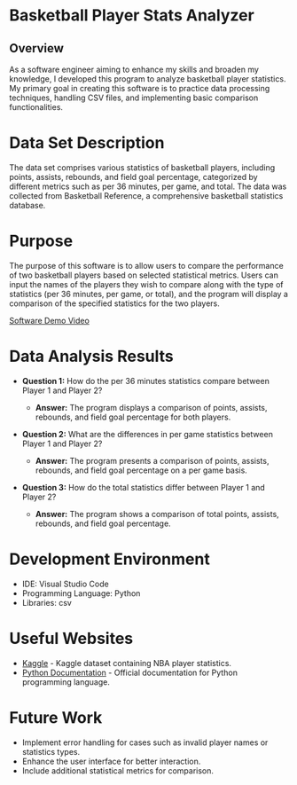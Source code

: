 # Basketball Player Stats Analyzer

## Overview

As a software engineer aiming to enhance my skills and broaden my knowledge, I developed this program to analyze basketball player statistics. My primary goal in creating this software is to practice data processing techniques, handling CSV files, and implementing basic comparison functionalities.

# Data Set Description

The data set comprises various statistics of basketball players, including points, assists, rebounds, and field goal percentage, categorized by different metrics such as per 36 minutes, per game, and total. The data was collected from Basketball Reference, a comprehensive basketball statistics database.

# Purpose

The purpose of this software is to allow users to compare the performance of two basketball players based on selected statistical metrics. Users can input the names of the players they wish to compare along with the type of statistics (per 36 minutes, per game, or total), and the program will display a comparison of the specified statistics for the two players.

[Software Demo Video](http://youtube.link.goes.here)

# Data Analysis Results

- **Question 1:** How do the per 36 minutes statistics compare between Player 1 and Player 2?
  - **Answer:** The program displays a comparison of points, assists, rebounds, and field goal percentage for both players.
  
- **Question 2:** What are the differences in per game statistics between Player 1 and Player 2?
  - **Answer:** The program presents a comparison of points, assists, rebounds, and field goal percentage on a per game basis.

- **Question 3:** How do the total statistics differ between Player 1 and Player 2?
  - **Answer:** The program shows a comparison of total points, assists, rebounds, and field goal percentage.

# Development Environment

- IDE: Visual Studio Code
- Programming Language: Python
- Libraries: csv

# Useful Websites

* [Kaggle](https://www.kaggle.com/datasets/justinas/nba-players-data?resource=download) - Kaggle dataset containing NBA player statistics.
* [Python Documentation](https://docs.python.org/3/) - Official documentation for Python programming language.

# Future Work

- Implement error handling for cases such as invalid player names or statistics types.
- Enhance the user interface for better interaction.
- Include additional statistical metrics for comparison.
